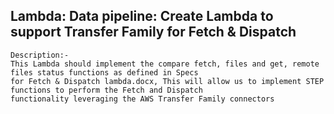 ## Lambda: Data pipeline: Create Lambda to support Transfer Family for Fetch & Dispatch
```
Description:-
This Lambda should implement the compare fetch, files and get, remote files status functions as defined in Specs
for Fetch & Dispatch lambda.docx, This will allow us to implement STEP functions to perform the Fetch and Dispatch
functionality leveraging the AWS Transfer Family connectors
```
